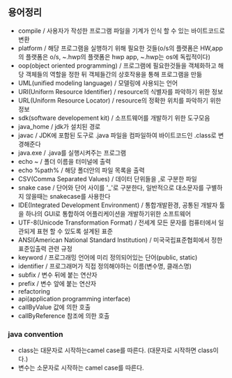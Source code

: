 ## 용어정리
- compile / 사용자가 작성한 프로그램 파일을 기계가 인식 할 수 있는 바이트코드로 변환
- platform / 해당 프로그램을 실행하기 위해 필요한 것들(o/s의 플랫폼은 HW,app의 플랫폼은 o/s, ~.hwp의 플랫폼은 hwp app, ~.hwp는 os에 독립적이다)
- oop(object oriented programming) / 프로그램에 필요한것들을 객체화하고 해당 객체들의 역할을 정한 뒤 객체들간의 상호작용을 통해 프로그램을 만듦
- UML(unified modeling language) / 모델링에 사용되는 언어 
- URI(Uniform Resource Identifier) / resource의 식별자를 파악하기 위한 정보
- URL(Uniform Resource Locator) / resource의 정확한 위치를 파악하기 위한 정보
- sdk(software developement kit) / 소프트웨어를 개발하기 위한 도구모음
- java_home / jdk가 설치된 경로
- javac / JDK에 포함된 도구로 .java 파일을 컴파일하여 바이트코드인 .class로 변경해준다
- java.exe / .java를 실행시켜주는 프로그램
- echo ~ / 폴더 이름을 터미널에 출력
- echo %path% / 해당 폴더안의 파일 목록을 출력 
- CSV(Comma Separated Values) / 데이터 단위들을 ,로 구분한 파일
- snake case / 단어와 단어 사이를 '_'로 구분한다, 일반적으로 대소문자를 구별하지 않을때는 snakecase를 사용한다
- IDE(Integrated Development Environment) / 통합개발환경, 공통된 개발자 툴을 하나의  GUI로 통합하여 어플리케이션을 개발하기위한 소프트웨어
- UTF-8(Unicode Transformation Format) / 전세계 모든 문자를 컴퓨터에서 일관되게 표현 할 수 있도록 설계된 표준 
- ANSI(American National Standard Institution) / 미국국립표준협회에서 정한 표준입출력 관련 규정
- keyword / 프로그래밍 언어에 미리 정의되어있는 단어(public, static)
- identifier / 프로그래머가 직접 정의해야하는 이름(변수명, 클래스명)
- subfix / 변수 뒤에 붙는 연산자
- prefix / 변수 앞에 붙는 연산자
- refactoring 
- api(application programming interface)
- callByValue  값에 의한 호출
- callByReference  참조에 의한 호출


### java convention
- class는 대문자로 시작하는camel case를 따른다. (대문자로 시작하면 class이다.)
- 변수는 소문자로 시작하는 camel case를 따른다.